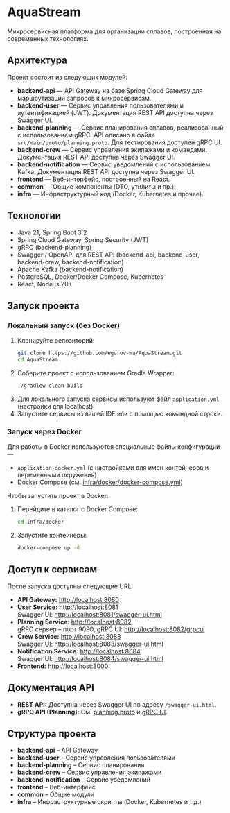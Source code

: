 # AquaStream

Микросервисная платформа для организации сплавов, построенная на современных технологиях.

## Архитектура

Проект состоит из следующих модулей:

- **backend-api** — API Gateway на базе Spring Cloud Gateway для маршрутизации запросов к микросервисам.
- **backend-user** — Сервис управления пользователями и аутентификацией (JWT). Документация REST API доступна через Swagger UI.
- **backend-planning** — Сервис планирования сплавов, реализованный с использованием gRPC. API описано в файле `src/main/proto/planning.proto`. Для тестирования доступен gRPC UI.
- **backend-crew** — Сервис управления экипажами и командами. Документация REST API доступна через Swagger UI.
- **backend-notification** — Сервис уведомлений с использованием Kafka. Документация REST API доступна через Swagger UI.
- **frontend** — Веб-интерфейс, построенный на React.
- **common** — Общие компоненты (DTO, утилиты и пр.).
- **infra** — Инфраструктурный код (Docker, Kubernetes и прочее).

## Технологии

- Java 21, Spring Boot 3.2
- Spring Cloud Gateway, Spring Security (JWT)
- gRPC (backend-planning)
- Swagger / OpenAPI для REST API (backend-api, backend-user, backend-crew, backend-notification)
- Apache Kafka (backend-notification)
- PostgreSQL, Docker/Docker Compose, Kubernetes
- React, Node.js 20+

## Запуск проекта

### Локальный запуск (без Docker)

1. Клонируйте репозиторий:
   ```bash
   git clone https://github.com/egorov-ma/AquaStream.git
   cd AquaStream
   ```
2. Соберите проект с использованием Gradle Wrapper:
   ```bash
   ./gradlew clean build
   ```
3. Для локального запуска сервисы используют файл `application.yml` (настройки для localhost).
4. Запустите сервисы из вашей IDE или с помощью командной строки.

### Запуск через Docker

Для работы в Docker используются специальные файлы конфигурации —  
- `application-docker.yml` (с настройками для имен контейнеров и переменными окружения)  
- Docker Compose (см. [infra/docker/docker-compose.yml](infra/docker/docker-compose.yml))

Чтобы запустить проект в Docker:
1. Перейдите в каталог с Docker Compose:
   ```bash
   cd infra/docker
   ```
2. Запустите контейнеры:
   ```bash
   docker-compose up -d
   ```

## Доступ к сервисам

После запуска доступны следующие URL:

- **API Gateway:** [http://localhost:8080](http://localhost:8080)
- **User Service:** [http://localhost:8081](http://localhost:8081)  
  Swagger UI: [http://localhost:8081/swagger-ui.html](http://localhost:8081/swagger-ui.html)
- **Planning Service:** [http://localhost:8082](http://localhost:8082)  
  gRPC сервер – порт 9090, gRPC UI: [http://localhost:8082/grpcui](http://localhost:8082/grpcui)
- **Crew Service:** [http://localhost:8083](http://localhost:8083)  
  Swagger UI: [http://localhost:8083/swagger-ui.html](http://localhost:8083/swagger-ui.html)
- **Notification Service:** [http://localhost:8084](http://localhost:8084)  
  Swagger UI: [http://localhost:8084/swagger-ui.html](http://localhost:8084/swagger-ui.html)
- **Frontend:** [http://localhost:3000](http://localhost:3000)

## Документация API

- **REST API:** Доступна через Swagger UI по адресу `/swagger-ui.html`.
- **gRPC API (Planning):** См. [planning.proto](backend-planning/src/main/proto/planning.proto) и [gRPC UI](http://localhost:8082/grpcui).

## Структура проекта

- **backend-api** – API Gateway
- **backend-user** – Сервис управления пользователями
- **backend-planning** – Сервис планирования
- **backend-crew** – Сервис управления экипажами
- **backend-notification** – Сервис уведомлений
- **frontend** – Веб-интерфейс
- **common** – Общие модули
- **infra** – Инфраструктурные скрипты (Docker, Kubernetes и т.д.) 